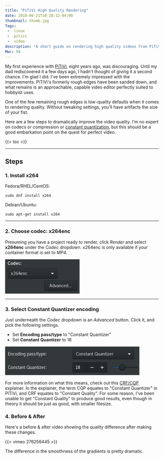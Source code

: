 ```yaml
---
title: "PiTiVi High Quality Rendering"
date: 2018-06-21T10:10:12-04:00
thumbnail: thumb.jpg
Tags:
 -  linux
 -  pitivi
 -  video
description: "A short guide on rendering high quality videos from PiTiVi."
Mwc: 56
---
```


My first experience with [PiTiVi][ptv], eight years ago, was discouraging. Until my dad rediscovered it a few days ago, I hadn't thought of giving it a second chance. I'm glad I did. I've been extremely impressed with the improvements. PiTiVi's formerly rough edges have been sanded down, and what remains is an approachable, capable video editor perfectly suited to hobbyist uses.

One of the few remaining rough edges is low-quality defaults when it comes to rendering quality. Without tweaking settings, you'll have artifacts the size of your fist.

Here are a few steps to dramatically improve the video quality. I'm no expert on codecs or compression or [constant quantization][crf], but this should be a good embarkation point on the quest for perfect video.

{{< toc >}}

---

## Steps

### 1. Install x264

<div class="beside">
<div>
    <p>Fedora/RHEL/CentOS:</p>
    <pre><code>sudo dnf install x264</code></pre>
</div>
<div>
    <p>Debian/Ubuntu:</p>
    <pre><code>sudo apt-get install x264</code></pre>
</div>
</div>

---

### 2. Choose codec: x264enc

Presuming you have a project ready to render, click _Render_ and select **x264enc** under the _Codec_ dropdown. x264enc is only available if your container format is set to _MP4_.

![codec dropdown](ss-codec.png)

---

### 3. Select Constant Quantizer encoding

Just underneath the _Codec_ dropdown is an _Advanced_ button. Click it, and pick the following settings.

- Set **Encoding pass/type** to "Constant Quantizer"
- Set **Constant Quantizer** to 18

![encoding dropdown](ss-encoding.png)

For more information on what this means, check out this [CRF/CQP][crf] explainer. In the explainer, the term CQP equates to "Constant Quantizer" in PiTiVi, and CRF equates to "Constant Quality". For some reason, I've been unable to get "Constant Quality" to produce good results, even though in theory it should be just as good, with smaller filesize.

### 4. Before & After

Here's a before & after video showing the quality difference after making these changes.

{{< vimeo 276256445 >}}

The difference in the smoothness of the gradients is pretty dramatic.

[ptv]: http://www.pitivi.org/
[crf]: https://slhck.info/video/2017/02/24/crf-guide.html
